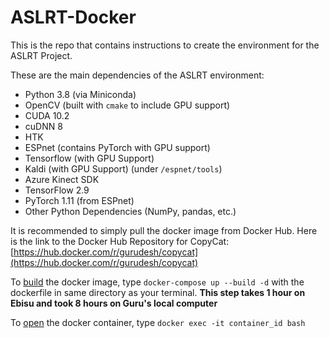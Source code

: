 # ASLRT-Docker

This is the repo that contains instructions to create the environment for the ASLRT Project.

These are the main dependencies of the ASLRT environment:

- Python 3.8 (via Miniconda)
- OpenCV (built with `cmake` to include GPU support)
- CUDA 10.2
- cuDNN 8
- HTK
- ESPnet (contains PyTorch with GPU support)
- Tensorflow (with GPU Support)
- Kaldi (with GPU Support) (under `/espnet/tools`)
- Azure Kinect SDK
- TensorFlow 2.9
- PyTorch 1.11 (from ESPnet)
- Other Python Dependencies (NumPy, pandas, etc.)

It is recommended to simply pull the docker image from Docker Hub. Here is the link to the Docker Hub Repository for CopyCat: [https://hub.docker.com/r/gurudesh/copycat](https://hub.docker.com/r/gurudesh/copycat)

To <u>build</u> the docker image, type `docker-compose up --build -d` with the dockerfile in same directory as your terminal. **This step takes 1 hour on Ebisu and took 8 hours on Guru's local computer**

To <u>open</u> the docker container, type `docker exec -it container_id bash`
